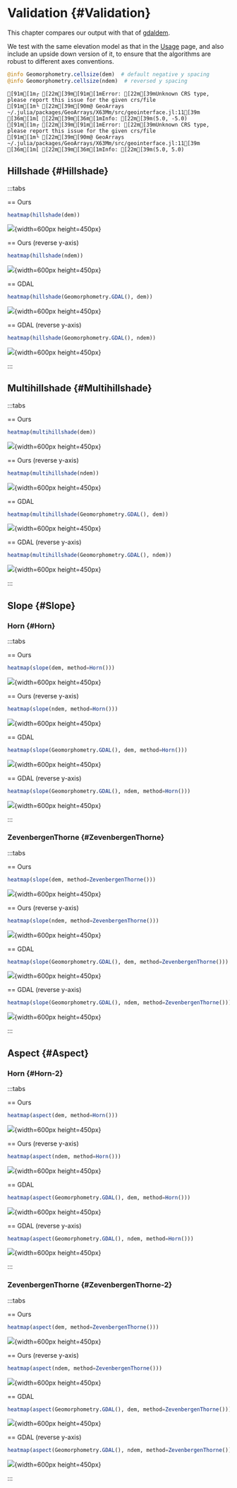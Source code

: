 
# Validation {#Validation}

This chapter compares our output with that of [gdaldem](https://gdal.org/en/stable/programs/gdaldem.html).

We test with the same elevation model as that in the [Usage](usage.md) page, and also include an upside down version of it, to ensure that the algorithms are robust to different axes conventions.

```julia
@info Geomorphometry.cellsize(dem)  # default negative y spacing
@info Geomorphometry.cellsize(ndem)  # reversed y spacing
```


```ansi
[91m[1m┌ [22m[39m[91m[1mError: [22m[39mUnknown CRS type, please report this issue for the given crs/file
[91m[1m└ [22m[39m[90m@ GeoArrays ~/.julia/packages/GeoArrays/X63Mm/src/geointerface.jl:11[39m
[36m[1m[ [22m[39m[36m[1mInfo: [22m[39m(5.0, -5.0)
[91m[1m┌ [22m[39m[91m[1mError: [22m[39mUnknown CRS type, please report this issue for the given crs/file
[91m[1m└ [22m[39m[90m@ GeoArrays ~/.julia/packages/GeoArrays/X63Mm/src/geointerface.jl:11[39m
[36m[1m[ [22m[39m[36m[1mInfo: [22m[39m(5.0, 5.0)
```


## Hillshade {#Hillshade}

:::tabs

== Ours

```julia
heatmap(hillshade(dem))
```

![](vvlqpkc.png){width=600px height=450px}

== Ours (reverse y-axis)

```julia
heatmap(hillshade(ndem))
```

![](elusomt.png){width=600px height=450px}

== GDAL

```julia
heatmap(hillshade(Geomorphometry.GDAL(), dem))
```

![](hehjsqz.png){width=600px height=450px}

== GDAL (reverse y-axis)

```julia
heatmap(hillshade(Geomorphometry.GDAL(), ndem))
```

![](kyiwhar.png){width=600px height=450px}

:::

## Multihillshade {#Multihillshade}

:::tabs

== Ours

```julia
heatmap(multihillshade(dem))
```

![](evjtuoj.png){width=600px height=450px}

== Ours (reverse y-axis)

```julia
heatmap(multihillshade(ndem))
```

![](goanwfz.png){width=600px height=450px}

== GDAL

```julia
heatmap(multihillshade(Geomorphometry.GDAL(), dem))
```

![](qsusfrt.png){width=600px height=450px}

== GDAL (reverse y-axis)

```julia
heatmap(multihillshade(Geomorphometry.GDAL(), ndem))
```

![](udirtfy.png){width=600px height=450px}

:::

## Slope {#Slope}

### Horn {#Horn}

:::tabs

== Ours

```julia
heatmap(slope(dem, method=Horn()))
```

![](hgyzczt.png){width=600px height=450px}

== Ours (reverse y-axis)

```julia
heatmap(slope(ndem, method=Horn()))
```

![](zvpbeyu.png){width=600px height=450px}

== GDAL

```julia
heatmap(slope(Geomorphometry.GDAL(), dem, method=Horn()))
```

![](jwemclt.png){width=600px height=450px}

== GDAL (reverse y-axis)

```julia
heatmap(slope(Geomorphometry.GDAL(), ndem, method=Horn()))
```

![](gmkzigd.png){width=600px height=450px}

:::

### ZevenbergenThorne {#ZevenbergenThorne}

:::tabs

== Ours

```julia
heatmap(slope(dem, method=ZevenbergenThorne()))
```

![](rzugxfr.png){width=600px height=450px}

== Ours (reverse y-axis)

```julia
heatmap(slope(ndem, method=ZevenbergenThorne()))
```

![](twarhcn.png){width=600px height=450px}

== GDAL

```julia
heatmap(slope(Geomorphometry.GDAL(), dem, method=ZevenbergenThorne()))
```

![](bzynolz.png){width=600px height=450px}

== GDAL (reverse y-axis)

```julia
heatmap(slope(Geomorphometry.GDAL(), ndem, method=ZevenbergenThorne()))
```

![](fvsywwm.png){width=600px height=450px}

:::

## Aspect {#Aspect}

### Horn {#Horn-2}

:::tabs

== Ours

```julia
heatmap(aspect(dem, method=Horn()))
```

![](jllmxmg.png){width=600px height=450px}

== Ours (reverse y-axis)

```julia
heatmap(aspect(ndem, method=Horn()))
```

![](fyluiyf.png){width=600px height=450px}

== GDAL

```julia
heatmap(aspect(Geomorphometry.GDAL(), dem, method=Horn()))
```

![](uyqjznj.png){width=600px height=450px}

== GDAL (reverse y-axis)

```julia
heatmap(aspect(Geomorphometry.GDAL(), ndem, method=Horn()))
```

![](scwccuf.png){width=600px height=450px}

:::

### ZevenbergenThorne {#ZevenbergenThorne-2}

:::tabs

== Ours

```julia
heatmap(aspect(dem, method=ZevenbergenThorne()))
```

![](kvrtowi.png){width=600px height=450px}

== Ours (reverse y-axis)

```julia
heatmap(aspect(ndem, method=ZevenbergenThorne()))
```

![](eiuvifj.png){width=600px height=450px}

== GDAL

```julia
heatmap(aspect(Geomorphometry.GDAL(), dem, method=ZevenbergenThorne()))
```

![](ojdrskr.png){width=600px height=450px}

== GDAL (reverse y-axis)

```julia
heatmap(aspect(Geomorphometry.GDAL(), ndem, method=ZevenbergenThorne()))
```

![](fxauraa.png){width=600px height=450px}

:::
